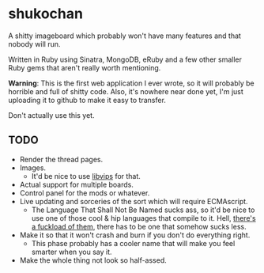 # shukochan
A shitty imageboard which probably won't have many features and that nobody will run.

Written in Ruby using Sinatra, MongoDB, eRuby and a few other smaller Ruby gems that aren't really worth mentioning.

**Warning**: This is the first web application I ever wrote, so it will probably be horrible and full of shitty code. Also, it's nowhere near done yet, I'm just uploading it to github to make it easy to transfer.

Don't actually use this yet.

## TODO
* Render the thread pages.
* Images.
  * It'd be nice to use [libvips](https://github.com/jcupitt/ruby-vips) for that.
* Actual support for multiple boards.
* Control panel for the mods or whatever.
* Live updating and sorceries of the sort which will require ECMAscript.
  * The Language That Shall Not Be Named sucks ass, so it'd be nice to use one of those cool & hip languages that compile to it. Hell, [there's a fuckload of them](https://github.com/jashkenas/coffeescript/wiki/List-of-languages-that-compile-to-JS), there has to be one that somehow sucks less.
* Make it so that it won't crash and burn if you don't do everything right.
  * This phase probably has a cooler name that will make you feel smarter when you say it.
* Make the whole thing not look so half-assed.